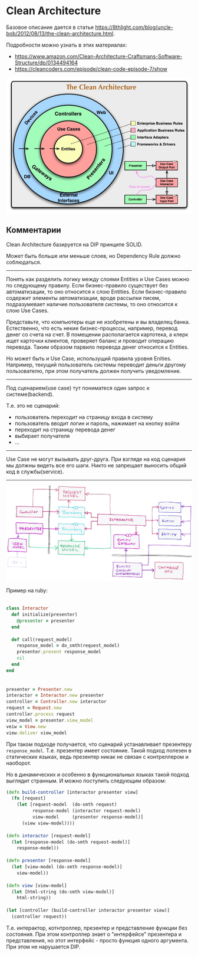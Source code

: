 # Clean Architecture

Базовое описание дается в статье  https://8thlight.com/blog/uncle-bob/2012/08/13/the-clean-architecture.html.

Подробности можно узнать в этих материалах:

+ https://www.amazon.com/Clean-Architecture-Craftsmans-Software-Structure/dp/0134494164
+ https://cleancoders.com/episode/clean-code-episode-7/show

![Clean Architecture](/img/clean_architecture.jpg)

## Комментарии

Clean Architecture базируется на DIP принципе SOLID.

Может быть больше или меньше слоев, но Dependency Rule должно соблюдаться.

***

Понять как разделить логику между слоями Entities и Use Cases можно по следующему правилу.
Если бизнес-правило существует без автоматизации, то оно относится к слою Entities.
Если бизнес-правило содержит элементы автоматизации, вроде рассылки писем, подразумевает
наличие пользователя системы, то оно относится к слою Use Cases.

Представьте, что компьютеры еще не изобретены и вы владелец банка.
Естественно, что есть некие бизнес-процессы, например, перевод денег со счета на счет.
В помещении располагается картотека, а клерк ищет карточки клиентов,
проверяет баланс и проводит операцию перевода.
Таким образом парвило перевода денег относится к Entities.

Но может быть и Use Case, использущий правила уровня Enities.
Например, текущий пользователь системы переводит деньги другому пользователю,
при этом получатель должен получить уведомление.

***

Под сценарием(use case) тут пониматеся один запрос к системе(backend).

Т.е. это не сценарий:
+ пользователь переходит на страницу входа в систему
+ пользователь вводит логин и пароль, нажимает на кнопку войти
+ переходит на страницу перевода денег
+ выбирает получателя
+ ...

***

Use Case не могут вызывать друг-друга.
При взгляде на код сценария мы должны видеть все его шаги.
Никто не запрещает выносить общий код в службы(service).

***

![Boundatries](/img/boundaries.png)

Пример на ruby:

```ruby

class Interactor
  def initialize(presenter)
    @presenter = presenter
  end

  def call(request_model)
    response_model = do_smth(request_model)
    presenter.present response_model
    nil
  end
end


presenter = Presenter.new
interactor = Interactor.new presenter
controller = Controller.new interactor
request = Request.new
controller.process request
view_model = presenter.view_model
veiw = View.new
view.deliver view_model
```

При таком подходе получается, что сценарий устанавливает презентеру `response_model`.
Т.е. презентер имеет состояние. Такой подход полезен в статических языках, ведь
презентер никак не связан с контреллером и наоборот.

Но в динамических и особенно в функциональных языках такой подход выглядит странным.
И можно поступить следующим образом:

```clojure
(defn build-controller [interactor presenter view]
  (fn [request]
    (let [request-model  (do-smth request)
          response-model (interactor request-model)
          view-model     (presenter response-model)]
      (view view-model))))

(defn interactor [request-model]
  (let [response-model (do-smth request-model)]
    response-model))

(defn presenter [response-model]
  (let [view-model (do-smth response-model)]
    view-model))

(defn view [view-model]
  (let [html-string (do-smth view-model)]
    html-string))

(let [controller (build-controller interactor presenter view)]
  (controller request))
```

Т.е. интерактор, котнтроллер, презентер и представление функции без состояния.
При этом контроллер знает о "интерфейсе" презентера и представления,
но этот интерфейс - просто функция одного аргумента.
При этом не нарушается DIP.
